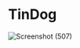 # TinDog
![Screenshot (507)](https://github.com/pratyusha-23/TinDog/assets/129256390/4e233fe0-2201-4b71-a6cf-31795a9e5da0)

